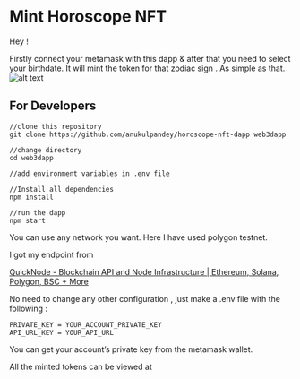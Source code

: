 # Mint Horoscope NFT

Hey !

Firstly connect your metamask with this dapp & after that you need to select your birthdate. It will mint the token for that zodiac sign . As simple as that.
![alt text]([[https://raw.githubusercontent.com/anukulpandey/MonkeyShare-reef/main/img/landing.png](https://raw.githubusercontent.com/anukulpandey/horoscope-nft-dapp/main/public/Screenshot_20221025_131738.png)](https://raw.githubusercontent.com/anukulpandey/horoscope-nft-dapp/main/public/Screenshot_20221025_131738.png) "landing page")

## For Developers

```solidity
//clone this repository
git clone https://github.com/anukulpandey/horoscope-nft-dapp web3dapp

//change directory 
cd web3dapp 

//add environment variables in .env file

//Install all dependencies
npm install

//run the dapp
npm start
```

You can use any network you want. Here I have used polygon testnet.

I got my endpoint from 

[QuickNode - Blockchain API and Node Infrastructure | Ethereum, Solana, Polygon, BSC + More](https://www.quicknode.com/)

No need to change any other configuration , just make a .env file with the following :

```solidity
PRIVATE_KEY = YOUR_ACCOUNT_PRIVATE_KEY
API_URL_KEY = YOUR_API_URL
```

You can get your account’s private key from the metamask wallet.

All the minted tokens can be viewed at 

[](https://testnets.opensea.io/account)
